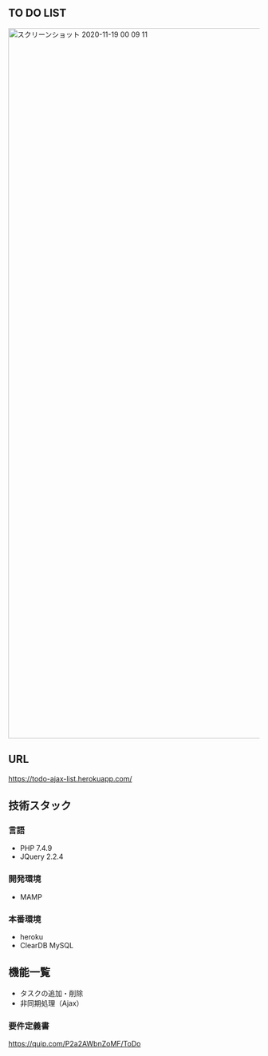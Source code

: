 ## TO DO LIST
<img width="1424" alt="スクリーンショット 2020-11-19 00 09 11" src="https://user-images.githubusercontent.com/56643466/99868413-a0d98280-2c05-11eb-81d5-e779301fca5a.png">

## URL

https://todo-ajax-list.herokuapp.com/ 

## 技術スタック

### 言語

- PHP 7.4.9
- JQuery 2.2.4

### 開発環境

- MAMP

### 本番環境

- heroku
- ClearDB MySQL

## 機能一覧
- タスクの追加・削除
- 非同期処理（Ajax）

### 要件定義書

https://quip.com/P2a2AWbnZoMF/ToDo